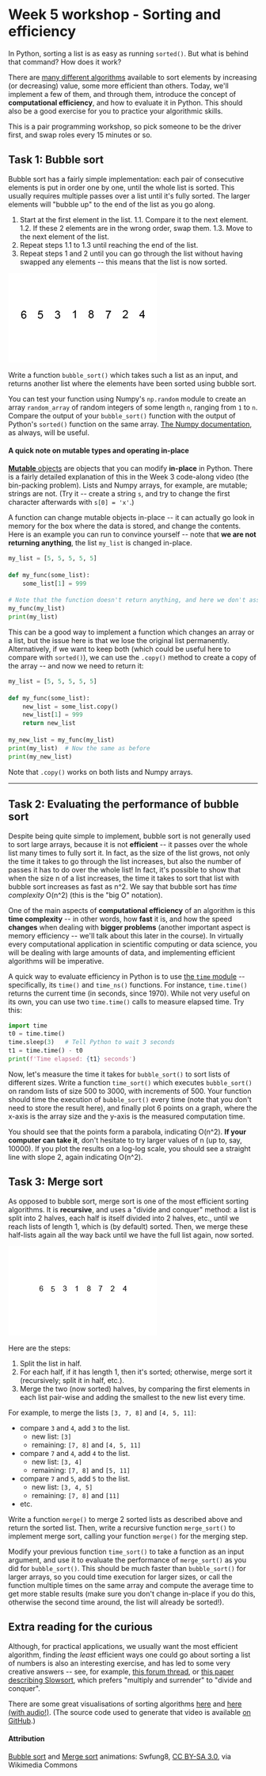 # Week 5 workshop - Sorting and efficiency

In Python, sorting a list is as easy as running `sorted()`. But what is behind that command? How does it work?

There are [many different algorithms](https://en.wikipedia.org/wiki/Sorting_algorithm) available to sort elements by increasing (or decreasing) value, some more efficient than others. Today, we'll implement a few of them, and through them, introduce the concept of **computational efficiency**, and how to evaluate it in Python. This should also be a good exercise for you to practice your algorithmic skills.

This is a pair programming workshop, so pick someone to be the driver first, and swap roles every 15 minutes or so.

## Task 1: Bubble sort

Bubble sort has a fairly simple implementation: each pair of consecutive elements is put in order one by one, until the whole list is sorted. This usually requires multiple passes over a list until it's fully sorted. The larger elements will "bubble up" to the end of the list as you go along.

1. Start at the first element in the list.
    1.1. Compare it to the next element.
    1.2. If these 2 elements are in the wrong order, swap them.
    1.3. Move to the next element of the list.
2. Repeat steps 1.1 to 1.3 until reaching the end of the list.
3. Repeat steps 1 and 2 until you can go through the list without having swapped any elements -- this means that the list is now sorted.

![Bubble sort](graphics/Bubble-sort-example-300px.gif)

Write a function `bubble_sort()` which takes such a list as an input, and returns another list where the elements have been sorted using bubble sort.

You can test your function using Numpy's `np.random` module to create an array `random_array` of random integers of some length `n`, ranging from `1` to `n`. Compare the output of your `bubble_sort()` function with the output of Python's `sorted()` function on the same array. [The Numpy documentation](https://numpy.org/doc/stable/reference/routines.logic.html), as always, will be useful.

#### A quick note on mutable types and operating in-place

[**Mutable** objects](https://docs.python.org/3/library/stdtypes.html#mutable-sequence-types) are objects that you can modify **in-place** in Python. There is a fairly detailed explanation of this in the Week 3 code-along video (the bin-packing problem). Lists and Numpy arrays, for example, are mutable; strings are not. (Try it -- create a string `s`, and try to change the first character afterwards with `s[0] = 'x'`.)

A function can change mutable objects in-place -- it can actually go look in memory for the box where the data is stored, and change the contents. Here is an example you can run to convince yourself -- note that **we are not returning anything**, the list `my_list` is changed in-place.

```python
my_list = [5, 5, 5, 5, 5]

def my_func(some_list):
    some_list[1] = 999

# Note that the function doesn't return anything, and here we don't assign any new variables either
my_func(my_list)
print(my_list)
```

This can be a good way to implement a function which changes an array or a list, but the issue here is that we lose the original list permanently. Alternatively, if we want to keep both (which could be useful here to compare with `sorted()`), we can use the `.copy()` method to create a copy of the array -- and now we need to return it:

```python
my_list = [5, 5, 5, 5, 5]

def my_func(some_list):
    new_list = some_list.copy()
    new_list[1] = 999
    return new_list

my_new_list = my_func(my_list)
print(my_list)  # Now the same as before
print(my_new_list)
```

Note that `.copy()` works on both lists and Numpy arrays.

---

## Task 2: Evaluating the performance of bubble sort

Despite being quite simple to implement, bubble sort is not generally used to sort large arrays, because it is not **efficient** -- it passes over the whole list many times to fully sort it. In fact, as the size of the list grows, not only the time it takes to go through the list increases, but also the number of passes it has to do over the whole list! In fact, it's possible to show that when the size n of a list increases, the time it takes to sort that list with bubble sort increases as fast as n^2. We say that bubble sort has *time complexity* O(n^2) (this is the "big O" notation).

One of the main aspects of **computational efficiency** of an algorithm is this **time complexity** -- in other words, how **fast** it is, and how the speed **changes** when dealing with **bigger problems** (another important aspect is memory efficiency -- we'll talk about this later in the course). In virtually every computational application in scientific computing or data science, you will be dealing with large amounts of data, and implementing efficient algorithms will be imperative.

A quick way to evaluate efficiency in Python is to use [the `time` module](https://docs.python.org/3/library/time.html) -- specifically, its `time()` and `time_ns()` functions. For instance, `time.time()` returns the current time (in seconds, since 1970). While not very useful on its own, you can use two `time.time()` calls to measure elapsed time. Try this:

```python
import time
t0 = time.time()
time.sleep(3)   # Tell Python to wait 3 seconds
t1 = time.time() - t0
print(f'Time elapsed: {t1} seconds')
```

Now, let's measure the time it takes for `bubble_sort()` to sort lists of different sizes. Write a function `time_sort()` which executes `bubble_sort()` on random lists of size 500 to 3000, with increments of 500. Your function should time the execution of `bubble_sort()` every time (note that you don't need to store the result here), and finally plot 6 points on a graph, where the x-axis is the array size and the y-axis is the measured computation time.

You should see that the points form a parabola, indicating O(n^2). **If your computer can take it**, don't hesitate to try larger values of n (up to, say, 10000). If you plot the results on a log-log scale, you should see a straight line with slope 2, again indicating O(n^2).

## Task 3: Merge sort

As opposed to bubble sort, merge sort is one of the most efficient sorting algorithms. It is **recursive**, and uses a "divide and conquer" method: a list is split into 2 halves, each half is itself divided into 2 halves, etc., until we reach lists of length 1, which is (by default) sorted. Then, we merge these half-lists again all the way back until we have the full list again, now sorted.

![Merge sort](graphics/Merge-sort-example-300px.gif)

Here are the steps:

1. Split the list in half.
2. For each half, if it has length 1, then it's sorted; otherwise, merge sort it (recursively; split it in half, etc.).
3. Merge the two (now sorted) halves, by comparing the first elements in each list pair-wise and adding the smallest to the new list every time.

For example, to merge the lists `[3, 7, 8]` and `[4, 5, 11]`:
- compare `3` and `4`, add `3` to the list.
    - new list: `[3]`
    - remaining: `[7, 8]` and `[4, 5, 11]`
- compare `7` and `4`, add `4` to the list.
    - new list: `[3, 4]`
    - remaining: `[7, 8]` and `[5, 11]`
- compare `7` and `5`, add `5` to the list.
    - new list: `[3, 4, 5]`
    - remaining: `[7, 8]` and `[11]`
- etc.

Write a function `merge()` to merge 2 sorted lists as described above and return the sorted list. Then, write a recursive function `merge_sort()` to implement merge sort, calling your function `merge()` for the merging step.

Modify your previous function `time_sort()` to take a function as an input argument, and use it to evaluate the performance of `merge_sort()` as you did for `bubble_sort()`. This should be much faster than `bubble_sort()` for larger arrays, so you could time execution for larger sizes, or call the function multiple times on the same array and compute the average time to get more stable results (make sure you don't change in-place if you do this, otherwise the second time around, the list will already be sorted!).


## Extra reading for the curious

Although, for practical applications, we usually want the most efficient algorithm, finding the *least* efficient ways one could go about sorting a list of numbers is also an interesting exercise, and has led to some very creative answers -- see, for example, [this forum thread](https://stackoverflow.com/questions/2609857/are-there-any-worse-sorting-algorithms-than-bogosort-a-k-a-monkey-sort), or [this paper describing Slowsort](http://citeseerx.ist.psu.edu/viewdoc/download?doi=10.1.1.116.9158&rep=rep1&type=pdf), which prefers "multiply and surrender" to "divide and conquer".

There are some great visualisations of sorting algorithms [here](https://www.toptal.com/developers/sorting-algorithms) and [here (with audio!)](https://www.youtube.com/watch?v=kPRA0W1kECg). (The source code used to generate that video is available [on GitHub](https://github.com/bingmann/sound-of-sorting).)

#### Attribution

[Bubble sort](https://commons.wikimedia.org/wiki/File:Bubble-sort-example-300px.gif) and [Merge sort](https://commons.wikimedia.org/wiki/File:Merge-sort-example-300px.gif) animations: Swfung8, [CC BY-SA 3.0](https://creativecommons.org/licenses/by-sa/3.0), via Wikimedia Commons
